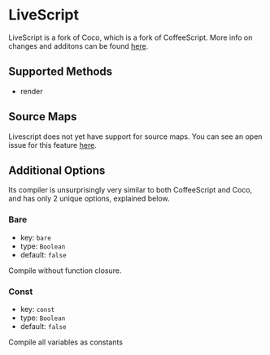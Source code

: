 # LiveScript
LiveScript is a fork of Coco, which is a fork of CoffeeScript. More info on changes and additons can be found [here](http://livescript.net/).

## Supported Methods
 - render

## Source Maps

Livescript does not yet have support for source maps. You can see an open issue for this feature [here](https://github.com/gkz/LiveScript/issues/452).

## Additional Options
Its compiler is unsurprisingly very similar to both CoffeeScript and Coco, and has only 2 unique options, explained below.

### Bare
 - key: `bare`
 - type: `Boolean`
 - default: `false`

Compile without function closure.

### Const
 - key: `const`
 - type: `Boolean`
 - default: `false`

Compile all variables as constants
